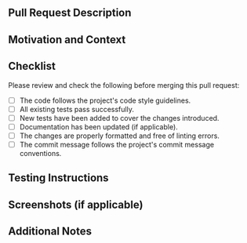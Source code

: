## Pull Request Description
<!-- Provide a brief description of the changes introduced in this pull request. -->

## Motivation and Context
<!-- Explain the motivation behind your changes. What problem does this pull request solve? -->

## Checklist
Please review and check the following before merging this pull request:

- [ ] The code follows the project's code style guidelines.
- [ ] All existing tests pass successfully.
- [ ] New tests have been added to cover the changes introduced.
- [ ] Documentation has been updated (if applicable).
- [ ] The changes are properly formatted and free of linting errors.
- [ ] The commit message follows the project's commit message conventions.

## Testing Instructions
<!-- Provide step-by-step instructions on how to test the changes introduced in this pull request. -->

## Screenshots (if applicable)
<!-- Add any relevant screenshots or GIFs to visually demonstrate the changes made (if applicable). -->

## Additional Notes
<!-- Add any additional information or context that might be helpful in reviewing this pull request. -->